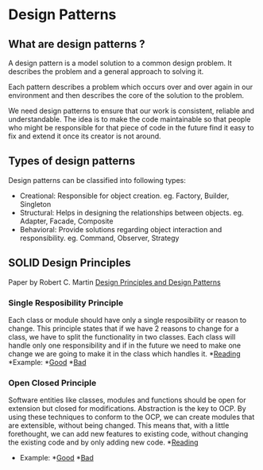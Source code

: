 # Design Patterns

## What are design patterns ?
A design pattern is a model solution to a common design problem. It describes the problem and a general approach to solving it.

Each pattern describes a problem which occurs over and over again in our environment and then describes the core of the solution to the problem.

We need design patterns to ensure that our work is consistent, reliable and understandable. The idea is to make the code maintainable so that people who might be responsible for that piece of code in the future find it easy to fix and extend it once its creator is not around.

## Types of design patterns

Design patterns can be classified into following types:

* Creational: Responsible for object creation. eg. Factory, Builder, Singleton
* Structural: Helps in designing the relationships between objects. eg. Adapter, Facade, Composite
* Behavioral: Provide solutions regarding object interaction and responsibility. eg. Command, Observer, Strategy

## SOLID Design Principles

Paper by Robert C. Martin [Design Principles and Design Patterns](https://fi.ort.edu.uy/innovaportal/file/2032/1/design_principles.pdf)

### Single Resposibility Principle
Each class or module should have only a single resposibility or reason to change. This principle states that if we have 2 reasons to change for a class, we have to split the functionality in two classes. Each class will handle only one responsibility and if in the future we need to make one change we are going to make it in the class which handles it.
*[Reading](https://code.tutsplus.com/tutorials/solid-part-1-the-single-responsibility-principle--net-36074)
*Example:
	*[Good](https://github.com/dboyliao/SOLID/blob/master/python_code/good/single_responsibility.py)
	*[Bad](https://github.com/dboyliao/SOLID/blob/master/python_code/bad/single_responsibility.py)
	
### Open Closed Principle
Software entities like classes, modules and functions should be open for extension but closed for modifications. Abstraction is the key to OCP. By using these techniques to conform to the
OCP, we can create modules that are extensible, without being changed. This means
that, with a little forethought, we can add new features to existing code, without
changing the existing code and by only adding new code. 
*[Reading](https://code.tutsplus.com/tutorials/solid-part-2-the-openclosed-principle--net-36600)
* Example:
	*[Good](https://github.com/dboyliao/SOLID/blob/master/python_code/good/open_close.py)
	*[Bad](https://github.com/dboyliao/SOLID/blob/master/python_code/bad/open_close.py)